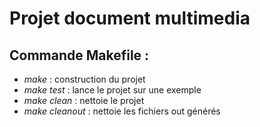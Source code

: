 # Projet document multimedia

## Commande Makefile :
- *make* : construction du projet
- *make test* : lance le projet sur une exemple
- *make clean* : nettoie le projet
- *make cleanout* : nettoie les fichiers out générés
